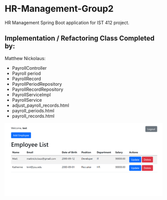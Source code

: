 # HR-Management-Group2
HR Management Spring Boot application for IST 412 project. 

## Implementation / Refactoring Class Completed by:
Matthew Nickolaus: 
- PayrollController
- Payroll period
- PayrollRecord
- PayrollPeriodRepository
- PayrollRecordRepository
- PayrollServiceImpl
- PayrollService
- adjust_payroll_records.html
- payroll_periods.html
- payroll_records.html


![ExampleImage](example_image.png)
